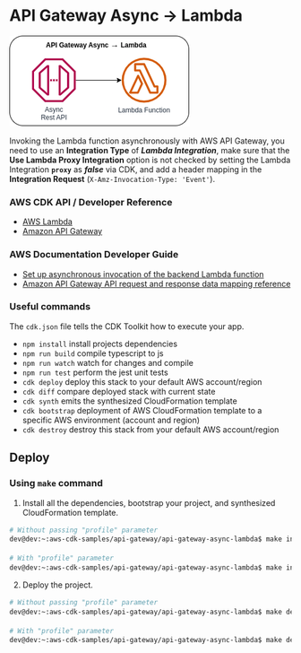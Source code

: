 # API Gateway Async → Lambda

![API Gateway Async to Lambda](assets/img/api-gw-async-lambda.png)

Invoking the Lambda function asynchronously with AWS API Gateway, you need to use an **Integration Type** of ***Lambda Integration***, make sure that the **Use Lambda Proxy Integration** option is not checked by setting the Lambda Integration **`proxy`** as ***false*** via CDK, and add a header mapping in the **Integration Request** (`X-Amz-Invocation-Type: 'Event'`).

### AWS CDK API / Developer Reference
* [AWS Lambda](https://docs.aws.amazon.com/cdk/api/v2/docs/aws-cdk-lib.aws_lambda-readme.html)
* [Amazon API Gateway](https://docs.aws.amazon.com/cdk/api/v2/docs/aws-cdk-lib.aws_apigateway-readme.html)

### AWS Documentation Developer Guide
* [Set up asynchronous invocation of the backend Lambda function](https://docs.aws.amazon.com/apigateway/latest/developerguide/set-up-lambda-integration-async.html)
* [Amazon API Gateway API request and response data mapping reference](https://docs.aws.amazon.com/apigateway/latest/developerguide/request-response-data-mappings.html)

### Useful commands
The `cdk.json` file tells the CDK Toolkit how to execute your app.

* `npm install`     install projects dependencies
* `npm run build`   compile typescript to js
* `npm run watch`   watch for changes and compile
* `npm run test`    perform the jest unit tests
* `cdk deploy`      deploy this stack to your default AWS account/region
* `cdk diff`        compare deployed stack with current state
* `cdk synth`       emits the synthesized CloudFormation template
* `cdk bootstrap`   deployment of AWS CloudFormation template to a specific AWS environment (account and region)
* `cdk destroy`     destroy this stack from your default AWS account/region

## Deploy

### Using `make` command
1. Install all the dependencies, bootstrap your project, and synthesized CloudFormation template.
  ```bash
  # Without passing "profile" parameter
  dev@dev:~:aws-cdk-samples/api-gateway/api-gateway-async-lambda$ make init

  # With "profile" parameter
  dev@dev:~:aws-cdk-samples/api-gateway/api-gateway-async-lambda$ make init profile=[profile_name]
  ```

2. Deploy the project.

  ```bash
  # Without passing "profile" parameter
  dev@dev:~:aws-cdk-samples/api-gateway/api-gateway-async-lambda$ make deploy

  # With "profile" parameter
  dev@dev:~:aws-cdk-samples/api-gateway/api-gateway-async-lambda$ make deploy profile=[profile_name]
  ```